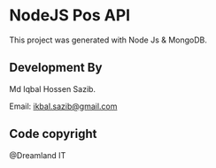 # NodeJS Pos API

This project was generated with Node Js & MongoDB.

## Development By

Md Iqbal Hossen Sazib.

Email: ikbal.sazib@gmail.com

## Code copyright
@Dreamland IT


